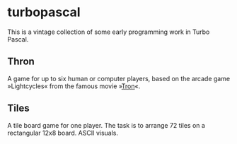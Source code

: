 # turbopascal
This is a vintage collection of some early programming work in Turbo Pascal.

## Thron

A game for up to six human or computer players, based on the arcade game »Lightcycles« from the famous movie »[Tron](https://www.imdb.com/title/tt0084827/)«.

## Tiles

A tile board game for one player. The task is to arrange 72 tiles on a rectangular 12x8 board. ASCII visuals.
